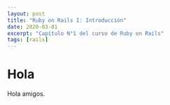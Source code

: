 ```yaml
---
layout: post
title: "Ruby on Rails I: Introducción"
date: 2020-03-01
excerpt: "Capítulo N°1 del curso de Ruby on Rails"
tags: [rails]
---
```


# Hola

Hola amigos.
